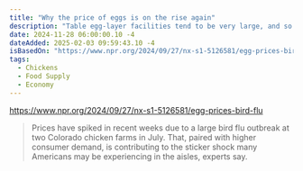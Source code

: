 ```yaml
---
title: "Why the price of eggs is on the rise again"
description: "Table egg-layer facilities tend to be very large, and so you can lose a million or 2 million birds on a single facility, because this is a highly contagious virus"
date: 2024-11-28 06:00:00.10 -4
dateAdded: 2025-02-03 09:59:43.10 -4
isBasedOn: "https://www.npr.org/2024/09/27/nx-s1-5126581/egg-prices-bird-flu"
tags:
  - Chickens
  - Food Supply
  - Economy
---
```


https://www.npr.org/2024/09/27/nx-s1-5126581/egg-prices-bird-flu

> Prices have spiked in recent weeks due to a large bird flu outbreak at two Colorado chicken farms in July. That, paired with higher consumer demand, is contributing to the sticker shock many Americans may be experiencing in the aisles, experts say.
